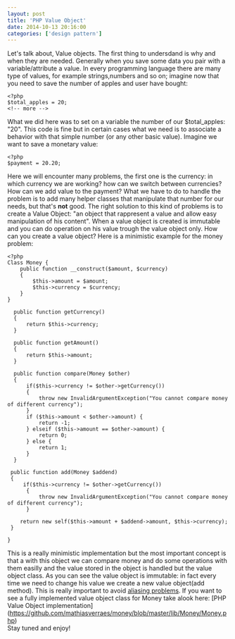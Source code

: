 ```yaml
---
layout: post
title: 'PHP Value Object'
date: 2014-10-13 20:16:00
categories: ['design pattern']
---
```

Let's talk about, Value objects. The first thing to undersdand is why and when they are needed. Generally when you save some data you pair with a variable/attribute a value. In every programming language there are many type of values, for example strings,numbers and so on; imagine now that you need to save the number of apples and user have bought:

	<?php 
	$total_apples = 20;
	<!-- more -->
	
What we did here was to set on a variable the number of our $total_apples: "20". This code is fine but in certain cases what we need is to associate a behavior with that simple number (or any other basic value). Imagine we want to save a monetary value:

	<?php
	$payment = 20.20;

Here we will encounter many problems, the first one is the currency: in which currency we are working? how can we switch between currencies? How can we add value to the payment? What we have to do to handle the problem is to add many helper classes that manipulate that number for our needs, but that's **not** good. The right solution to this kind of problems is to create a Value Object: "an object that rappresent a value and allow easy manipulation of his content". When a value object is created is immutable and you can do operation on his value trough the value object only.
How can you create a value object? Here is a minimistic example for the money problem:

	<?php 
	Class Money {
		public function __construct($amount, $currency)
		{
			$this->amount = $amount;
        	$this->currency = $currency;
		}
	}
	
	  public function getCurrency()
	  {
		  return $this->currency;
	  }
  
	  public function getAmount()
	  {
		  return $this->amount;
	  }
	  
	  public function compare(Money $other)
	  {
		  if($this->currency != $other->getCurrency())
		  {
			  throw new InvalidArgumentException("You cannot compare money of different currency");
		  }
		  if ($this->amount < $other->amount) {
			  return -1;
		  } elseif ($this->amount == $other->amount) {
			  return 0;
		  } else {
			  return 1;
		  }
	  }
	  
	 public function add(Money $addend)
     {
         if($this->currency != $other->getCurrency())
		  {
			  throw new InvalidArgumentException("You cannot compare money of different currency");
		  }

        return new self($this->amount + $addend->amount, $this->currency);
     }
	
	}
	
This is a really minimistic implementation but the most important concept is that a with this object we can compare money and do some operations with them easilly and the value stored in the object is handled but the value object class. As you can see the value object is immutable: in fact every time we need to change his value we create a new value object(add method). This is really important to avoid [aliasing problems](http://c2.com/cgi/wiki?ValueObjectsCanBeMutable). 
If you want to see a fully implemented value object class for Money take alook here: [PHP Value Object implementation] (https://github.com/mathiasverraes/money/blob/master/lib/Money/Money.php)   
Stay tuned and enjoy!  
